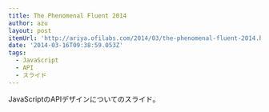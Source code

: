 ```yaml
---
title: The Phenomenal Fluent 2014
author: azu
layout: post
itemUrl: 'http://ariya.ofilabs.com/2014/03/the-phenomenal-fluent-2014.html'
date: '2014-03-16T09:38:59.053Z'
tags:
  - JavaScript
  - API
  - スライド
---
```

JavaScriptのAPIデザインについてのスライド。


